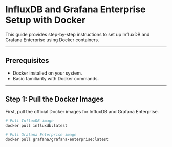 # InfluxDB and Grafana Enterprise Setup with Docker

This guide provides step-by-step instructions to set up InfluxDB and Grafana Enterprise using Docker containers.

---

## Prerequisites

- Docker installed on your system.
- Basic familiarity with Docker commands.

---

## Step 1: Pull the Docker Images

First, pull the official Docker images for InfluxDB and Grafana Enterprise.

```bash
# Pull InfluxDB image
docker pull influxdb:latest

# Pull Grafana Enterprise image
docker pull grafana/grafana-enterprise:latest
